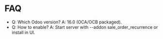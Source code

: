 # FAQ

- Q: Which Odoo version? A: 16.0 (OCA/OCB packaged).
- Q: How to enable? A: Start server with --addon sale_order_recurrence or install in UI.
